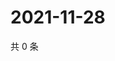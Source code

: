 # 2021-11-28

共 0 条

<!-- BEGIN WEIBO -->
<!-- 最后更新时间 Sun Nov 28 2021 09:48:35 GMT+0800 (China Standard Time) -->

<!-- END WEIBO -->
